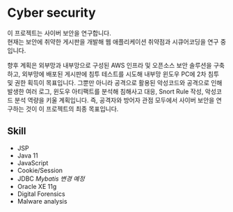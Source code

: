 # Cyber security

이 프로젝트는 사이버 보안을 연구합니다. <br/>
현재는 보안에 취약한 게시판을 개발해 웹 애플리케이션 취약점과 시큐어코딩을 연구 중입니다. 

향후 계획은 외부망과 내부망으로 구성된 AWS 인프라 및 오픈소스 보안 솔루션을 구축하고, 외부망에 배포된 게시판에 침투 테스트를 시도해 내부망 윈도우 PC에 2차 침투 및 권한 획득이 목표입니다.
그뿐만 아니라 공격으로 활용된 악성코드와 공격으로 인해 발생한 여러 로그, 윈도우 아티팩트를 분석해 침해사고 대응, Snort Rule 작성, 악성코드 분석 역량을 키울 계획입니다.
즉, 공격자와 방어자 관점 모두에서 사이버 보안을 연구하는 것이 이 프로젝트의 최종 목표입니다.

## Skill
- JSP
- Java 11
- JavaScript
- Cookie/Session
- JDBC *Mybatis 변경 예정* 
- Oracle XE 11g
- Digital Forensics
- Malware analysis
